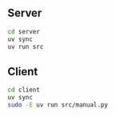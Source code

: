 ## Server

```sh
cd server
uv sync
uv run src
```

## Client

```sh
cd client
uv sync
sudo -E uv run src/manual.py
```
